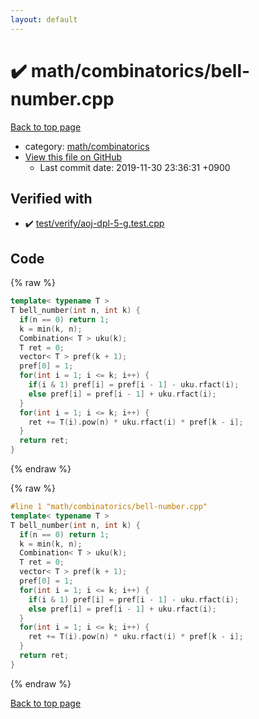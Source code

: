 ```yaml
---
layout: default
---
```


<!-- mathjax config similar to math.stackexchange -->
<script type="text/javascript" async
  src="https://cdnjs.cloudflare.com/ajax/libs/mathjax/2.7.5/MathJax.js?config=TeX-MML-AM_CHTML">
</script>
<script type="text/x-mathjax-config">
  MathJax.Hub.Config({
    TeX: { equationNumbers: { autoNumber: "AMS" }},
    tex2jax: {
      inlineMath: [ ['$','$'] ],
      processEscapes: true
    },
    "HTML-CSS": { matchFontHeight: false },
    displayAlign: "left",
    displayIndent: "2em"
  });
</script>

<script type="text/javascript" src="https://cdnjs.cloudflare.com/ajax/libs/jquery/3.4.1/jquery.min.js"></script>
<script src="https://cdn.jsdelivr.net/npm/jquery-balloon-js@1.1.2/jquery.balloon.min.js" integrity="sha256-ZEYs9VrgAeNuPvs15E39OsyOJaIkXEEt10fzxJ20+2I=" crossorigin="anonymous"></script>
<script type="text/javascript" src="../../../assets/js/copy-button.js"></script>
<link rel="stylesheet" href="../../../assets/css/copy-button.css" />


# :heavy_check_mark: math/combinatorics/bell-number.cpp

<a href="../../../index.html">Back to top page</a>

* category: <a href="../../../index.html#d319ed68764efb4f50b1628220df55d7">math/combinatorics</a>
* <a href="{{ site.github.repository_url }}/blob/master/math/combinatorics/bell-number.cpp">View this file on GitHub</a>
    - Last commit date: 2019-11-30 23:36:31 +0900




## Verified with

* :heavy_check_mark: <a href="../../../verify/test/verify/aoj-dpl-5-g.test.cpp.html">test/verify/aoj-dpl-5-g.test.cpp</a>


## Code

<a id="unbundled"></a>
{% raw %}
```cpp
template< typename T >
T bell_number(int n, int k) {
  if(n == 0) return 1;
  k = min(k, n);
  Combination< T > uku(k);
  T ret = 0;
  vector< T > pref(k + 1);
  pref[0] = 1;
  for(int i = 1; i <= k; i++) {
    if(i & 1) pref[i] = pref[i - 1] - uku.rfact(i);
    else pref[i] = pref[i - 1] + uku.rfact(i);
  }
  for(int i = 1; i <= k; i++) {
    ret += T(i).pow(n) * uku.rfact(i) * pref[k - i];
  }
  return ret;
}

```
{% endraw %}

<a id="bundled"></a>
{% raw %}
```cpp
#line 1 "math/combinatorics/bell-number.cpp"
template< typename T >
T bell_number(int n, int k) {
  if(n == 0) return 1;
  k = min(k, n);
  Combination< T > uku(k);
  T ret = 0;
  vector< T > pref(k + 1);
  pref[0] = 1;
  for(int i = 1; i <= k; i++) {
    if(i & 1) pref[i] = pref[i - 1] - uku.rfact(i);
    else pref[i] = pref[i - 1] + uku.rfact(i);
  }
  for(int i = 1; i <= k; i++) {
    ret += T(i).pow(n) * uku.rfact(i) * pref[k - i];
  }
  return ret;
}

```
{% endraw %}

<a href="../../../index.html">Back to top page</a>

